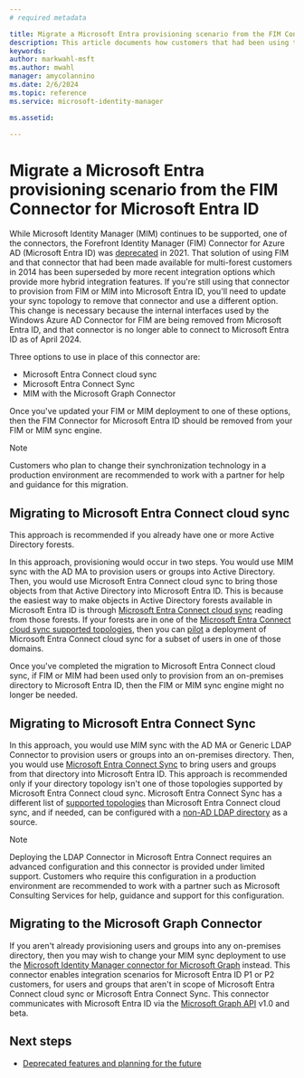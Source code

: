 ```yaml
---
# required metadata

title: Migrate a Microsoft Entra provisioning scenario from the FIM Connector for Microsoft Entra ID to Microsoft Entra Connect or MIM Graph connector
description: This article documents how customers that had been using the FIM Connector for Microsoft Entra ID could instead use a more recent sync technology or connector.
keywords:
author: markwahl-msft
ms.author: mwahl
manager: amycolannino
ms.date: 2/6/2024
ms.topic: reference
ms.service: microsoft-identity-manager

ms.assetid:

---
```


# Migrate a Microsoft Entra provisioning scenario from the FIM Connector for Microsoft Entra ID

While Microsoft Identity Manager (MIM) continues to be supported, one of the connectors, the Forefront Identity Manager (FIM) Connector for Azure AD (Microsoft Entra ID)  was [deprecated](microsoft-identity-manager-2016-deprecated-features.md) in 2021.  That solution of using FIM and that connector that had been made available for multi-forest customers in 2014 has been superseded by more recent integration options which provide more hybrid integration features.  If you're still using that connector to provision from FIM or MIM into Microsoft Entra ID, you'll need to update your sync topology to remove that connector and use a different option.  This change is necessary because the internal interfaces used by the Windows Azure AD Connector for FIM are being removed from Microsoft Entra ID, and that connector is no longer able to connect to Microsoft Entra ID as of April 2024.

Three options to use in place of this connector are:

* Microsoft Entra Connect cloud sync
* Microsoft Entra Connect Sync
* MIM with the Microsoft Graph Connector

Once you've updated your FIM or MIM deployment to one of these options, then the FIM Connector for Microsoft Entra ID should be removed from your FIM or MIM sync engine.  

   > [!NOTE]
   >
   > Customers who plan to change their synchronization technology in a production environment are recommended to work with a partner for help and guidance for this migration.

<a name='migrating-to-azure-ad-connect-cloud-sync'></a>

## Migrating to Microsoft Entra Connect cloud sync

This approach is recommended if you already have one or more Active Directory forests.

In this approach, provisioning would occur in two steps.  You would use MIM sync with the AD MA to provision users or groups into Active Directory. Then, you would use Microsoft Entra Connect cloud sync to bring those objects from that Active Directory into Microsoft Entra ID.  This is because the easiest way to make objects in Active Directory forests available in Microsoft Entra ID is through [Microsoft Entra Connect cloud sync](/azure/active-directory/cloud-sync/what-is-cloud-sync) reading from those forests.  If your forests are in one of the [Microsoft Entra Connect cloud sync supported topologies](/azure/active-directory/cloud-sync/plan-cloud-sync-topologies), then you can [pilot](/azure/active-directory/cloud-sync/tutorial-pilot-aadc-aadccp) a deployment of Microsoft Entra Connect cloud sync for a subset of users in one of those domains.

Once you've completed the migration to Microsoft Entra Connect cloud sync, if FIM or MIM had been used only to provision from an on-premises directory to Microsoft Entra ID, then the FIM or MIM sync engine might no longer be needed.

<a name='migrating-to-azure-ad-connect-sync'></a>

## Migrating to Microsoft Entra Connect Sync

In this approach, you would use MIM sync with the AD MA or Generic LDAP Connector to provision users or groups into an on-premises directory. Then, you would use [Microsoft Entra Connect Sync](/azure/active-directory/hybrid/how-to-connect-install-roadmap) to bring users and groups from that directory into Microsoft Entra ID. This approach is recommended only if your directory topology isn't one of those topologies supported by Microsoft Entra Connect cloud sync. Microsoft Entra Connect Sync has a different list of [supported topologies](/azure/active-directory/hybrid/plan-connect-topologies) than Microsoft Entra Connect cloud sync, and if needed, can be configured with a [non-AD LDAP directory](/azure/active-directory/fundamentals/sync-ldap) as a source.

   > [!NOTE]
   > Deploying the LDAP Connector in Microsoft Entra Connect requires an advanced configuration and this connector is provided under limited support.  Customers who require this configuration in a production environment are recommended to work with a partner such as Microsoft Consulting Services for help, guidance and support for this configuration.

## Migrating to the Microsoft Graph Connector

If you aren't already provisioning users and groups into any on-premises directory, then you may wish to change your MIM sync deployment to use the [Microsoft Identity Manager connector for Microsoft Graph](microsoft-identity-manager-2016-connector-graph.md) instead.  This connector enables integration scenarios for Microsoft Entra ID P1 or P2 customers, for users and groups that aren't in scope of Microsoft Entra Connect cloud sync or Microsoft Entra Connect Sync.  This connector communicates with Microsoft Entra ID via the [Microsoft Graph API](/graph/api/overview) v1.0 and beta.

## Next steps

* [Deprecated features and planning for the future](microsoft-identity-manager-2016-deprecated-features.md)
